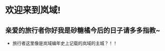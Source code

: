 # 欢迎来到岚域!
## 亲爱的旅行者你好我是砂糖橘今后的日子请多多指教~
- 旅行者这里像是岚域编年史上记载的岚域的主城？！！

<!--stackedit_data:
eyJoaXN0b3J5IjpbNDYwNTY4NTE5LDE2MzIxOTExMjUsNDk1MT
E0Nzk2LDk5NTQ5NTU0MV19
-->